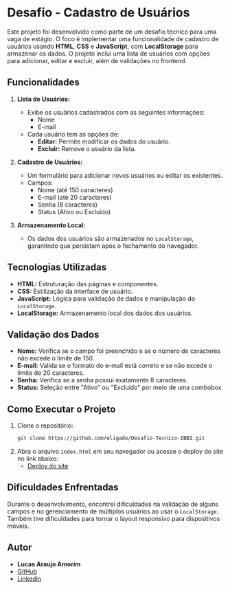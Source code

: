 # Desafio - Cadastro de Usuários

Este projeto foi desenvolvido como parte de um desafio técnico para uma vaga de estágio. O foco é implementar uma funcionalidade de cadastro de usuários usando **HTML**, **CSS** e **JavaScript**, com **LocalStorage** para armazenar os dados. O projeto inclui uma lista de usuários com opções para adicionar, editar e excluir, além de validações no frontend.

## Funcionalidades

1. **Lista de Usuários:**
   - Exibe os usuários cadastrados com as seguintes informações:
     - Nome
     - E-mail
   - Cada usuário tem as opções de:
     - **Editar:** Permite modificar os dados do usuário.
     - **Excluir:** Remove o usuário da lista.

2. **Cadastro de Usuários:**
   - Um formulário para adicionar novos usuários ou editar os existentes.
   - Campos:
     - Nome (até 150 caracteres)
     - E-mail (até 20 caracteres)
     - Senha (8 caracteres)
     - Status (Ativo ou Excluído)

3. **Armazenamento Local:**
   - Os dados dos usuários são armazenados no `LocalStorage`, garantindo que persistam após o fechamento do navegador.

## Tecnologias Utilizadas

- **HTML:** Estruturação das páginas e componentes.
- **CSS:** Estilização da interface de usuário.
- **JavaScript:** Lógica para validação de dados e manipulação do `LocalStorage`.
- **LocalStorage:** Armazenamento local dos dados dos usuários.

## Validação dos Dados

- **Nome:** Verifica se o campo foi preenchido e se o número de caracteres não excede o limite de 150.
- **E-mail:** Valida se o formato do e-mail está correto e se não excede o limite de 20 caracteres.
- **Senha:** Verifica se a senha possui exatamente 8 caracteres.
- **Status:** Seleção entre "Ativo" ou "Excluído" por meio de uma combobox.

## Como Executar o Projeto

1. Clone o repositório:
   ```bash
   git clone https://github.com/eligado/Desafio-Tecnico-IBBI.git
   ```
2. Abra o arquivo `index.html` em seu navegador ou acesse o deploy do site no link abaixo:
   - [Deploy do site](https://eligado.github.io/Desafio-Tecnico-IBBI/)

## Dificuldades Enfrentadas

Durante o desenvolvimento, encontrei dificuldades na validação de alguns campos e no gerenciamento de múltiplos usuários ao usar o `LocalStorage`. Também tive dificuldades para tornar o layout responsivo para dispositivos móveis.

## Autor

- **Lucas Araujo Amorim**
- [GitHub](https://github.com/eligado)
- [Linkedin](https://www.linkedin.com/in/lucasaraujoamorim/)
